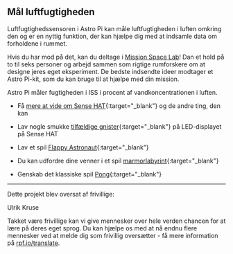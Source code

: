 ## Mål luftfugtigheden

Luftfugtighedssensoren i Astro Pi kan måle luftfugtigheden i luften omkring den og er en nyttig funktion, der kan hjælpe dig med at indsamle data om forholdene i rummet.

Hvis du har mod på det, kan du deltage i [Mission Space Lab](https://astro-pi.org/missions/space-lab/)! Dan et hold på to til seks personer og arbejd sammen som rigtige rumforskere om at designe jeres eget eksperiment. De bedste indsendte ideer modtager et Astro Pi-kit, som du kan bruge til at hjælpe med din mission.

Astro Pi måler fugtigheden i ISS i procent af vandkoncentrationen i luften.

+ Få [mere at vide om Sense HAT](https://projects.raspberrypi.org/da-DK/projects/getting-started-with-the-sense-hat){:target="_blank"} og de andre ting, den kan

+ Lav nogle smukke [tilfældige gnister](https://projects.raspberrypi.org/da-DK/projects/sense-hat-random-sparkles){:target="_blank"} på LED-displayet på Sense HAT

+ Lav et spil [Flappy Astronaut](https://projects.raspberrypi.org/da-DK/projects/flappy-astronaut){:target="_blank"}

+ Du kan udfordre dine venner i et spil [marmorlabyrint](https://projects.raspberrypi.org/da-DK/projects/sense-hat-marble-maze){:target="_blank"}

+ Genskab det klassiske spil [Pong](https://projects.raspberrypi.org/da-DK/projects/sense-hat-pong){:target="_blank"}


***
Dette projekt blev oversat af frivillige:

Ulrik Kruse

Takket være frivillige kan vi give mennesker over hele verden chancen for at lære på deres eget sprog. Du kan hjælpe os med at nå endnu flere mennesker ved at melde dig som frivillig oversætter - få mere information på [rpf.io/translate](https://rpf.io/translate).